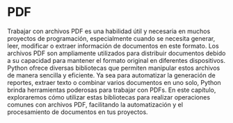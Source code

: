 # PDF

Trabajar con archivos PDF es una habilidad útil y necesaria en muchos proyectos de programación, especialmente cuando se necesita generar, leer, modificar o extraer información de documentos en este formato. Los archivos PDF son ampliamente utilizados para distribuir documentos debido a su capacidad para mantener el formato original en diferentes dispositivos. Python ofrece diversas bibliotecas que permiten manipular estos archivos de manera sencilla y eficiente. Ya sea para automatizar la generación de reportes, extraer texto o combinar varios documentos en uno solo, Python brinda herramientas poderosas para trabajar con PDFs. En este capítulo, exploraremos cómo utilizar estas bibliotecas para realizar operaciones comunes con archivos PDF, facilitando la automatización y el procesamiento de documentos en tus proyectos.
